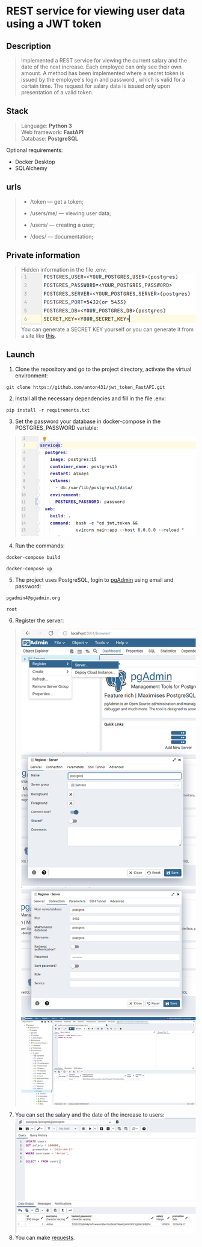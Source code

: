 # REST service for viewing user data using a JWT token

## Description
>Implemented a REST service for viewing the current salary and the date of the next
increase.  Each
employee can only see their own amount.  A method has been implemented where a secret token is issued by the employee's login and password
, which is valid for a certain time. The request
for salary data is issued only upon presentation of a valid token.

## Stack

>Language: __Python 3__<br>
Web framework: __FastAPI__<br>
Database: __PostgreSQL__<br>

Optional requirements:<br>
- Docker Desktop<br>
- SQLAlchemy

## urls

> - <p>/token — get a token;<br>
> - <p>/users/me/ — viewing user data;<br>
> - <p>/users/ — creating a user;<br>
> - <p>/docs/ — documentation;<br>

## Private information

>Hidden information in the file .env:<br>
>![img.png](img/img.png)<br>
> You can generate a SECRET KEY yourself or you can generate it from a site like <a href=https://www.grc.com/passwords.htm>this</a>.

## Launch

1. Clone the repository and go to the project directory, activate the virtual environment:
```
git clone https://github.com/anton431/jwt_token_FastAPI.git
```
2. Install all the necessary dependencies and fill in the file .env:
```
pip install -r requirements.txt
```
3. Set the password your database in docker-compose in the POSTGRES_PASSWORD variable:
>![img.png](img/img1.png)
4. Run the commands:
```
docker-compose build
```
```
docker-compose up
```
5. The project uses PostgreSQL, login to <a target="_blank" href=http://localhost:5051/login>pgAdmin</a> using email and password:
```
pgadmin4@pgadmin.org
```
```
root
```
6. Register the server: <br>
>![img3.png](img/img2.png)
>![img_1.png](img/img3.png)
> ![img.png](img/img4.png)
> ![img_1.png](img/img5.png)

7. You can set the salary and the date of the increase to users:
![img_1.png](img/img6.png)
8. You can make <a href=http://127.0.0.1:8000/docs>requests</a>.